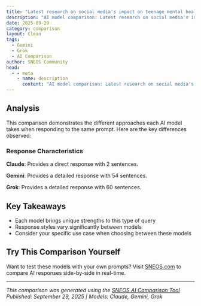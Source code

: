 ```yaml
---
title: "Latest research on social media's impact on teenage mental health - synthesize findings"
description: "AI model comparison: Latest research on social media's impact on teenage mental health - synthesize findings..."
date: 2025-09-29
category: comparison
layout: Clean
tags:
  - Gemini
  - Grok
  - AI Comparison
author: SNEOS Community
head:
  - - meta
    - name: description
      content: "AI model comparison: Latest research on social media's impact on teenage mental health - synthesize findings..."
---
```


<ChatComparison
  title="Latest research on social media's impact on teenage mental health - synthesize findings"
  prompt="Latest research on social media's impact on teenage mental health - synthesize findings"
  :responses='{"Gemini": "Okay, here\u0027s a synthesis of the latest research on social media\u0027s impact on teenage mental health, drawing from recent meta-analyses, longitudinal studies, and systematic reviews. It\u0027s a complex and nuanced picture, moving away from simple cause-and-effect narratives:\n\n**Key Themes \u0026 Overall Trends:**\n\n* **No Simple Causation:** The prevailing consensus is that social media\u0027s impact is *not* a straightforward, universal negative. It\u0027s not a \u0022social media = depression\u0022 equation. Instead, the relationship is complex, multifaceted, and highly dependent on individual, social, and contextual factors. Many studies suggest that the relationship is correlational rather than causational.\n* **Small to Moderate Effects:** When negative effects *are* found, they tend to be small to moderate in size. This means social media is rarely the *sole* or *primary* driver of mental health issues. Other pre-existing and co-occurring factors likely play a much more significant role.\n* **Heterogeneity is Key:** The *way* teens use social media is far more important than the *amount* of time spent. Passive consumption (e.g., scrolling endlessly without engaging) is more consistently linked to negative outcomes than active engagement (e.g., connecting with friends, participating in groups, creating content).\n* **Vulnerability Factors:** Some teens are more vulnerable to negative effects than others. Those with pre-existing mental health conditions (anxiety, depression, low self-esteem), a history of bullying, or lacking strong offline social support are at higher risk.\n* **Developmental Stage Matters:** The impact of social media can vary depending on the teen\u0027s developmental stage. Early adolescence may be a more sensitive period, as teens are still forming their identities and social skills.\n* **The Importance of Context:** The environment in which teens use social media (e.g., home environment, school climate, cultural norms) can significantly influence its impact.\n\n**Specific Findings \u0026 Nuances:**\n\n* **Depression \u0026 Anxiety:**\n * Studies show a small correlation between social media use and depressive symptoms and anxiety. However, the direction of causality is often unclear (does social media cause depression, or do depressed individuals use social media more?).\n * Some research suggests that specific types of social media use, such as cyberbullying victimization and social comparison, are more strongly linked to depression and anxiety.\n * Fear of Missing Out (FOMO) is consistently associated with increased anxiety and depression.\n* **Body Image \u0026 Self-Esteem:**\n * Exposure to idealized and often unrealistic portrayals of beauty on social media can negatively impact body image, particularly for girls.\n * Social comparison is a major mechanism through which social media can affect self-esteem.\n * However, social media can also provide opportunities for self-expression, body positivity, and connection with supportive communities.\n* **Sleep:**\n * Late-night social media use is associated with poorer sleep quality, which can, in turn, affect mental health.\n * The blue light emitted from screens can interfere with melatonin production, making it harder to fall asleep.\n* **Cyberbullying:**\n * Cyberbullying is a significant concern and is strongly linked to negative mental health outcomes, including depression, anxiety, and suicidal ideation.\n * Social media platforms can be both a venue for cyberbullying and a source of support for victims.\n* **Social Connection \u0026 Support:**\n * Social media can facilitate social connection and provide access to supportive communities, especially for teens who are marginalized or isolated.\n * Online relationships can be valuable, but they should not replace offline connections.\n* **Positive Effects:**\n * Social media can be used for prosocial purposes, such as raising awareness about important issues, mobilizing social movements, and providing mental health support.\n * It can also foster creativity, self-expression, and learning.\n\n**Methodological Considerations:**\n\n* **Longitudinal Studies are Crucial:** Cross-sectional studies can only show correlations, not causation. Longitudinal studies that track teens over time are needed to better understand the direction of the relationship between social media use and mental health.\n* **Self-Reported Data:** Much of the research relies on self-reported data, which can be subject to bias.\n* **Defining Social Media Use:** Studies vary in how they define and measure social media use (e.g., time spent, platforms used, activities engaged in). This makes it difficult to compare findings across studies.\n\n**Recommendations \u0026 Future Directions:**\n\n* **Focus on Responsible Use:** Promote mindful and balanced social media use, encouraging active engagement, critical thinking, and awareness of potential risks.\n* **Education \u0026 Media Literacy:** Teach teens how to evaluate online content, identify misinformation, and manage their online interactions.\n* **Parental Involvement:** Parents can play a role in guiding their teens\u0027 social media use, setting boundaries, and fostering open communication.\n* **Early Intervention:** Identify and support teens who are at risk for negative mental health outcomes related to social media use.\n* **Platform Responsibility:** Social media companies have a responsibility to create safer and more supportive online environments, including addressing cyberbullying and promoting mental health resources.\n* **More Research:** Further research is needed to understand the long-term effects of social media use on teenage mental health, as well as the effectiveness of interventions aimed at mitigating negative impacts.\n\n**In Conclusion:**\n\nThe impact of social media on teenage mental health is a complex issue with no easy answers. While there are potential risks, social media can also offer benefits. The key is to promote responsible use, foster media literacy, and provide support for teens who may be struggling. Future research should focus on understanding the nuances of the relationship and developing effective interventions to mitigate negative impacts and maximize the positive potential of social media.\n", "Grok": "Recent research on the impact of social media on teenage mental health reveals a complex and often contradictory picture, with both positive and negative effects depending on context, usage patterns, and individual factors. Below is a synthesis of key findings from studies conducted between 2020 and 2023, drawing from systematic reviews, meta-analyses, and longitudinal research.\n\n### Negative Impacts on Teenage Mental Health\n1. **Increased Anxiety and Depression**: Multiple studies, including a 2022 meta-analysis published in *The Lancet Psychiatry*, have found a small but significant correlation between higher social media use and increased symptoms of anxiety and depression among adolescents. Specifically, excessive screen time (often exceeding 3 hours per day) is associated with a 20-25% higher risk of depressive symptoms, particularly in girls. This is often attributed to social comparison, cyberbullying, and fear of missing out (FOMO).\n - **Social Comparison**: Platforms like Instagram and TikTok, which emphasize curated images and lifestyles, can lead to negative self-evaluations. Research from the University of Pennsylvania (2021) highlights how passive scrolling (viewing others\u2019 content without interaction) is particularly detrimental to self-esteem.\n\n2. **Sleep Disruption**: Social media use, especially before bedtime, is linked to poorer sleep quality and shorter sleep duration, which are risk factors for mental health issues. A 2023 study in *Sleep Medicine Reviews* found that blue light exposure and emotional arousal from social media engagement disrupt circadian rhythms, contributing to fatigue, irritability, and anxiety.\n\n3. **Cyberbullying and Harassment**: Approximately 20-40% of teens report experiencing online harassment, according to surveys by the Pew Research Center (2022). Victims of cyberbullying are at a significantly higher risk of suicidal ideation and self-harm, as noted in a longitudinal study from the University of Oxford (2021).\n\n4. **Addictive Behaviors**: Social media platforms are designed to maximize engagement through dopamine-driven feedback loops (likes, comments, shares). A 2023 study in *Addictive Behaviors* suggests that problematic social media use (characterized by compulsive checking and difficulty disengaging) mirrors addiction patterns and is associated with higher stress and lower life satisfaction in teens.\n\n### Positive Impacts on Teenage Mental Health\n1. **Social Connection and Support**: Social media can provide a sense of community, especially for marginalized or isolated teens (e.g., LGBTQ\u002B youth or those with chronic illnesses). A 2022 study in *Journal of Adolescent Health* found that online peer support groups on platforms like Reddit and Discord can reduce feelings of loneliness and offer a safe space for self-expression.\n\n2. **Access to Resources and Education**: Platforms like YouTube and Instagram have become sources of mental health education, with many teens accessing content about mindfulness, therapy, and coping strategies. A 2021 survey by Mental Health America noted that 60% of teens reported learning about mental health topics through social media, though the accuracy of such content varies.\n\n3. **Identity Exploration**: Social media allows teens to experiment with identity and self-presentation in ways that can boost confidence and creativity. Research from *Cyberpsychology, Behavior, and Social Networking* (2022) suggests that active engagement (posting, messaging) can enhance a sense of agency and belonging when interactions are positive.\n\n### Moderating Factors\nThe relationship between social media and mental health is not universal and depends on several variables:\n- **Time Spent and Type of Use**: Studies consistently show that moderate use (1-2 hours per day) and active engagement (interacting with friends) are less harmful\u2014and sometimes beneficial\u2014compared to passive scrolling or excessive use. A 2023 study from *Nature Communications* identified a \u0022Goldilocks\u0022 zone of 1-2 hours daily, beyond which mental health risks increase.\n- **Content and Platform**: Different platforms have varying impacts. For instance, image-focused platforms like Instagram are more strongly linked to body image issues, while text-based platforms like X (formerly Twitter) may expose teens to polarized or toxic discourse, as per a 2022 study in *Computers in Human Behavior*.\n- **Individual Differences**: Pre-existing mental health conditions, personality traits (e.g., high sensitivity to rejection), and socio-economic background mediate outcomes. Teens with supportive offline environments are less likely to experience negative effects, according to research from the American Psychological Association (2021).\n\n### Methodological Challenges and Gaps\n- **Causation vs. Correlation**: Most studies are observational, making it difficult to establish whether social media causes mental health issues or if teens with poor mental health are drawn to excessive use. Longitudinal studies, such as one from the University of Amsterdam (2023), suggest a bidirectional relationship.\n- **Self-Reported Data**: Many findings rely on self-reported screen time and mental health symptoms, which can be biased or inaccurate.\n- **Rapidly Evolving Platforms**: Research often lags behind the fast-changing nature of social media, with newer platforms like TikTok understudied compared to older ones like Facebook.\n\n### Recommendations from Recent Literature\n1. **Parental and Educational Guidance**: Experts advocate for digital literacy programs to teach teens critical thinking about social media content and healthy usage habits. A 2023 report from the American Academy of Pediatrics emphasizes co-viewing and open conversations about online experiences.\n2. **Time Management and Boundaries**: Encouraging screen time limits (e.g., no devices 1 hour before bed) and promoting offline activities can mitigate risks, as supported by findings in *JAMA Pediatrics* (2022).\n3. **Platform Accountability**: Researchers and policymakers, including those behind the U.S. Surgeon General\u2019s 2023 advisory on social media and youth mental health, call for stricter regulations on platform design (e.g., disabling infinite scroll) and better protections against cyberbullying.\n4. **Mental Health Support**: Schools and communities should provide accessible counseling services, as social media-related stressors often require professional intervention.\n\n### Conclusion\nThe latest research underscores that social media\u2019s impact on teenage mental health is neither wholly negative nor positive but depends on how, why, and how much it is used. While excessive use and certain platform features pose risks like anxiety, depression, and sleep issues, social media also offers opportunities for connection and learning when used mindfully. Addressing these dual effects requires a multi-faceted approach involving teens, parents, educators, policymakers, and tech companies to foster healthier digital environments. Future research should prioritize causal mechanisms, platform-specific effects, and interventions tailored to diverse adolescent populations."}' 
  published-date="16:28"
/>

## Analysis

This comparison demonstrates the different approaches each AI model takes when responding to the same prompt. Here are the key differences observed:

### Response Characteristics

**Claude**: Provides a direct response with 2 sentences. 

**Gemini**: Provides a detailed response with 54 sentences. 

**Grok**: Provides a detailed response with 60 sentences. 

## Key Takeaways

- Each model brings unique strengths to this type of query
- Response styles vary significantly between models
- Consider your specific use case when choosing between these models

## Try This Comparison Yourself

Want to test these models with your own prompts? Visit [SNEOS.com](https://sneos.com) to compare AI responses side-by-side in real-time.

---

*This comparison was generated using the [SNEOS AI Comparison Tool](https://sneos.com)*
*Published: September 29, 2025 | Models: Claude, Gemini, Grok*
